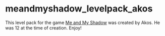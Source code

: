 # meandmyshadow_levelpack_akos
This level pack for the game [Me and My Shadow](http://meandmyshadow.sourceforge.net/) was created by Akos. He was 12 at the time of creation.
Enjoy!
